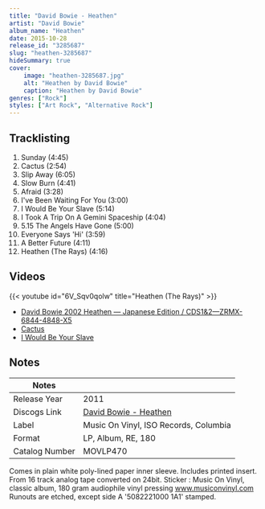 ```yaml
---
title: "David Bowie - Heathen"
artist: "David Bowie"
album_name: "Heathen"
date: 2015-10-28
release_id: "3285687"
slug: "heathen-3285687"
hideSummary: true
cover:
    image: "heathen-3285687.jpg"
    alt: "Heathen by David Bowie"
    caption: "Heathen by David Bowie"
genres: ["Rock"]
styles: ["Art Rock", "Alternative Rock"]
---
```


## Tracklisting
1. Sunday (4:45)
2. Cactus (2:54)
3. Slip Away (6:05)
4. Slow Burn (4:41)
5. Afraid (3:28)
6. I've Been Waiting For You (3:00)
7. I Would Be Your Slave (5:14)
8. I Took A Trip On A Gemini Spaceship (4:04)
9. 5.15 The Angels Have Gone (5:00)
10. Everyone Says 'Hi' (3:59)
11. A Better Future (4:11)
12. Heathen (The Rays) (4:16)

## Videos
{{< youtube id="6V_Sqv0qolw" title="Heathen (The Rays)" >}}
- [David Bowie 2002 Heathen — Japanese Edition / CDS1&2—ZRMX-6844-4848-X5](https://www.youtube.com/watch?v=dBej6z4gGxE)
- [Cactus](https://www.youtube.com/watch?v=qFCDKYCevYs)
- [I Would Be Your Slave](https://www.youtube.com/watch?v=DPPRPopWe9s)


## Notes

| Notes          |             |
| ---------------| ----------- |
| Release Year   | 2011 |
| Discogs Link   | [David Bowie - Heathen](https://www.discogs.com/release/3285687-David-Bowie-Heathen) |
| Label          | Music On Vinyl, ISO Records, Columbia |
| Format         | LP, Album, RE, 180 |
| Catalog Number | MOVLP470 |

Comes in plain white poly-lined paper inner sleeve. Includes printed insert.  From 16 track analog tape converted on 24bit.  Sticker : Music On Vinyl, classic album, 180 gram audiophile vinyl pressing www.musiconvinyl.com  Runouts are etched, except side A '5082221000 1A1' stamped. 

